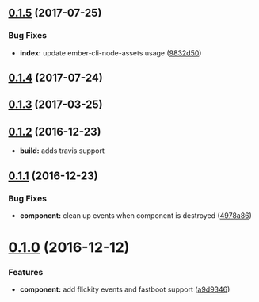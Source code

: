 <a name="0.1.5"></a>
## [0.1.5](https://github.com/travelbank/ember-flickity/compare/0.1.4...v0.1.5) (2017-07-25)


### Bug Fixes

* **index:** update ember-cli-node-assets usage ([9832d50](https://github.com/travelbank/ember-flickity/commit/9832d50))


<a name="0.1.4"></a>
## [0.1.4](https://github.com/travelbank/ember-flickity/compare/0.1.5...v0.1.4) (2017-07-24)



<a name="0.1.3"></a>
## [0.1.3](https://github.com/travelbank/ember-flickity/compare/0.1.2...v0.1.3) (2017-03-25)



<a name="0.1.2"></a>
## [0.1.2](https://github.com/travelbank/ember-flickity/compare/0.1.1...v0.1.2) (2016-12-23)

* **build:** adds travis support

<a name="0.1.1"></a>
## [0.1.1](https://github.com/travelbank/ember-flickity/compare/0.1.0...v0.1.1) (2016-12-23)


### Bug Fixes

* **component:** clean up events when component is destroyed ([4978a86](https://github.com/travelbank/ember-flickity/commit/4978a86))



<a name="0.1.0"></a>
# [0.1.0](https://github.com/travelbank/ember-flickity/compare/v0.0.2...v0.1.0) (2016-12-12)


### Features

* **component:** add flickity events and fastboot support ([a9d9346](https://github.com/travelbank/ember-flickity/commit/a9d9346))



